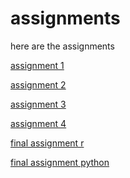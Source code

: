 # assignments
here are the assignments

[assignment 1](https://github.com/matsvdlaan/assignments/blob/master/assignment3%20(1).ipynb)

[assignment 2](https://github.com/matsvdlaan/assignments/blob/master/assignment4.ipynb)

[assignment 3](https://github.com/matsvdlaan/assignments/blob/master/Graded_assignment1.ipynb)

[assignment 4](https://github.com/matsvdlaan/assignments/blob/master/Graded_assignment_2.ipynb)

[final assignment r](https://github.com/matsvdlaan/assignments/blob/master/exam_june_7_2018.ipynb)

[final assignment python](https://github.com/matsvdlaan/assignments/blob/master/Exam_student.ipynb)
